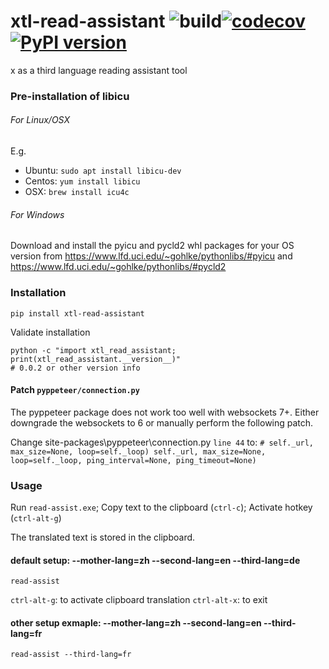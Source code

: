 # xtl-read-assistant ![build](https://github.com/ffreemt/xtl-read-assistant/workflows/build/badge.svg)[![codecov](https://codecov.io/gh/ffreemt/xtl-read-assistant/branch/master/graph/badge.svg)](https://codecov.io/gh/ffreemt/xtl-read-assistant)[![PyPI version](https://badge.fury.io/py/xtl-read-assistant.svg)](https://badge.fury.io/py/xtl-read-assistant)
x as a third language reading assistant tool

### Pre-installation of libicu

###### For Linux/OSX

E.g.
* Ubuntu: `sudo apt install libicu-dev`
* Centos: `yum install libicu`
* OSX: `brew install icu4c`

###### For Windows

Download and install the pyicu and pycld2 whl packages for your OS version from https://www.lfd.uci.edu/~gohlke/pythonlibs/#pyicu and https://www.lfd.uci.edu/~gohlke/pythonlibs/#pycld2

### Installation
```pip install xtl-read-assistant```

Validate installation
```
python -c "import xtl_read_assistant; print(xtl_read_assistant.__version__)"
# 0.0.2 or other version info
```
#### Patch `pyppeteer/connection.py`

The pyppeteer package does not work too well with websockets 7+. Either downgrade the websockets to 6 or manually perform the following patch.

Change site-packages\pyppeteer\connection.py  `line 44`  to:
`
            # self._url, max_size=None, loop=self._loop)
            self._url, max_size=None, loop=self._loop, ping_interval=None, ping_timeout=None)
`

### Usage

Run `read-assist.exe`; Copy text to the clipboard (`ctrl-c`); Activate hotkey (`ctrl-alt-g`)

The translated text is stored in the clipboard.

#### default setup: --mother-lang=zh --second-lang=en --third-lang=de
`read-assist`

`ctrl-alt-g`: to activate clipboard translation
`ctrl-alt-x`: to exit

#### other setup exmaple: --mother-lang=zh --second-lang=en --third-lang=fr

`read-assist --third-lang=fr`
